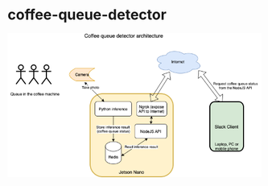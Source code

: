 # coffee-queue-detector

![coffee queue detector architecture](./coffee-queue-status-architecture.png)
